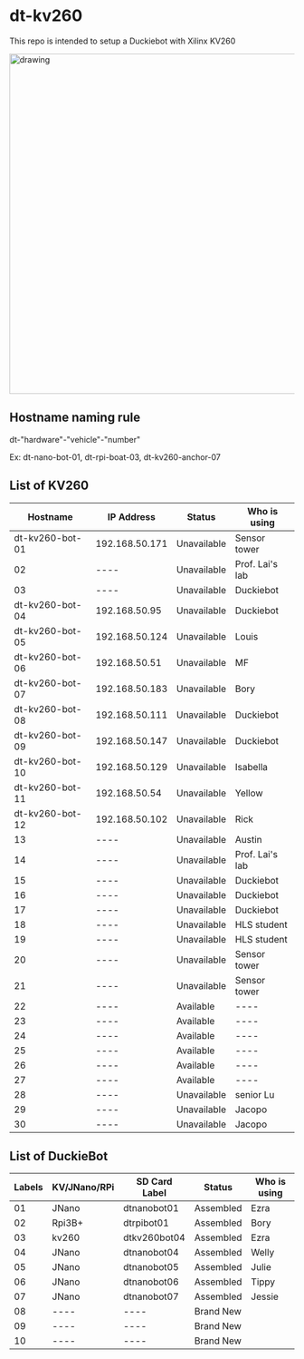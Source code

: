 # dt-kv260

This repo is intended to setup a Duckiebot with Xilinx KV260

<img src="https://user-images.githubusercontent.com/16217256/151703868-4a1f3fac-34e2-4c9b-8c00-47693c7cac59.png" alt="drawing" width="600"/>


## Hostname naming rule

dt-"hardware"-"vehicle"-"number"

Ex: dt-nano-bot-01, dt-rpi-boat-03, dt-kv260-anchor-07

## List of KV260

| Hostname        | IP Address      | Status          | Who is using    |
| --------------- | --------------  | --------------  | --------------- |
| dt-kv260-bot-01 | 192.168.50.171  | Unavailable     | Sensor tower    |
| 02              | ----            | Unavailable     | Prof. Lai's lab |
| 03              | ----            | Unavailable     | Duckiebot       |
| dt-kv260-bot-04 | 192.168.50.95   | Unavailable     | Duckiebot       |
| dt-kv260-bot-05 | 192.168.50.124  | Unavailable     | Louis           |
| dt-kv260-bot-06 | 192.168.50.51   | Unavailable     | MF              |
| dt-kv260-bot-07 | 192.168.50.183  | Unavailable     | Bory            |
| dt-kv260-bot-08 | 192.168.50.111  | Unavailable     | Duckiebot       |
| dt-kv260-bot-09 | 192.168.50.147  | Unavailable     | Duckiebot       |
| dt-kv260-bot-10 | 192.168.50.129  | Unavailable     | Isabella        |
| dt-kv260-bot-11 | 192.168.50.54   | Unavailable     | Yellow          |
| dt-kv260-bot-12 | 192.168.50.102  | Unavailable     | Rick            |
| 13              | ----            | Unavailable     | Austin          |
| 14              | ----            | Unavailable     | Prof. Lai's lab |
| 15              | ----            | Unavailable     | Duckiebot       |
| 16              | ----            | Unavailable     | Duckiebot       |
| 17              | ----            | Unavailable     | Duckiebot       |
| 18              | ----            | Unavailable     | HLS student     |
| 19              | ----            | Unavailable     | HLS student     |
| 20              | ----            | Unavailable     | Sensor tower    |
| 21              | ----            | Unavailable     | Sensor tower    |
| 22              | ----            | Available       | ----            |
| 23              | ----            | Available       | ----            |
| 24              | ----            | Available       | ----            |
| 25              | ----            | Available       | ----            |
| 26              | ----            | Available       | ----            |
| 27              | ----            | Available       | ----            |
| 28              | ----            | Unavailable     | senior Lu       |
| 29              | ----            | Unavailable     | Jacopo          |
| 30              | ----            | Unavailable     | Jacopo          |


## List of DuckieBot

| Labels  | KV/JNano/RPi | SD Card Label   | Status      | Who is using    |
| --------| -------- | --------------  | --------------  | --------------- |
| 01      | JNano    | dtnanobot01     | Assembled       | Ezra      |
| 02      | Rpi3B+   | dtrpibot01      | Assembled       | Bory      |
| 03      | kv260    | dtkv260bot04    | Assembled       | Ezra      |
| 04      | JNano    | dtnanobot04     | Assembled       | Welly     |
| 05      | JNano    | dtnanobot05     | Assembled       | Julie     |
| 06      | JNano    | dtnanobot06     | Assembled       | Tippy     |
| 07      | JNano    | dtnanobot07     | Assembled       | Jessie    |
| 08      | ----     | ----            | Brand New       |           |
| 09      | ----     | ----            | Brand New       |           |
| 10      | ----     | ----            | Brand New       |           |
